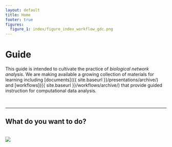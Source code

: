 ```yaml
---
layout: default
title: Home
footer: true
figures:
  figure_1: index/figure_index_workflow_gdc.png
---
```


# Guide

This guide is intended to cultivate the practice of *biological network analysis*. We are making available a growing collection of materials for learning including [documents]({{ site.baseurl }}/presentations/archive/) and [workflows]({{ site.baseurl }}/workflows/archive/) that provide guided instruction for computational data analysis.

<br/>
<hr/>

## What do you want to do?

<br/>

<div class="panel panel-default">
  <!-- <div class="panel-heading">
    <h3 class="panel-title">Pathway Enrichment</h3>
  </div> -->
  <div class="panel-body">
    <a href="{{ site.baseurl }}/workflows/pathway_enrichment_gdc/index/">
      <img src="{{ site.baseurl }}/{{ site.media_root }}{{ page.id }}/{{ page.figures.figure_1 }}" class="img-responsive super-short" />
    </a>
  </div>
</div>
